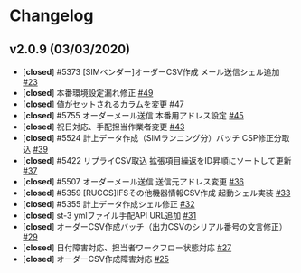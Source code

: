 # Changelog

## v2.0.9 (03/03/2020)
- [**closed**] #5373 [SIMベンダー]オーダーCSV作成 メール送信シェル追加 [#23](https://mygithub.ritscm.xyz/cotos/Ext_SIM_Batches/pull/23)
- [**closed**] 本番環境設定漏れ修正 [#49](https://mygithub.ritscm.xyz/cotos/Ext_SIM_Batches/pull/49)
- [**closed**] 値がセットされるカラムを変更 [#47](https://mygithub.ritscm.xyz/cotos/Ext_SIM_Batches/pull/47)
- [**closed**] #5755 オーダーメール送信 本番用アドレス設定 [#45](https://mygithub.ritscm.xyz/cotos/Ext_SIM_Batches/pull/45)
- [**closed**] 祝日対応、手配担当作業者変更 [#43](https://mygithub.ritscm.xyz/cotos/Ext_SIM_Batches/pull/43)
- [**closed**] #5524 計上データ作成（SIMランニング分）バッチ CSP修正分取込 [#39](https://mygithub.ritscm.xyz/cotos/Ext_SIM_Batches/pull/39)
- [**closed**] #5422 リプライCSV取込 拡張項目繰返をID昇順にソートして更新 [#37](https://mygithub.ritscm.xyz/cotos/Ext_SIM_Batches/pull/37)
- [**closed**] #5507 オーダーメール送信 送信元アドレス変更 [#36](https://mygithub.ritscm.xyz/cotos/Ext_SIM_Batches/pull/36)
- [**closed**] #5359 [RUCCS]IFSその他機器情報CSV作成 起動シェル実装 [#33](https://mygithub.ritscm.xyz/cotos/Ext_SIM_Batches/pull/33)
- [**closed**] #5355 計上データ作成シェル修正 [#32](https://mygithub.ritscm.xyz/cotos/Ext_SIM_Batches/pull/32)
- [**closed**] st-3 ymlファイル手配API URL追加 [#31](https://mygithub.ritscm.xyz/cotos/Ext_SIM_Batches/pull/31)
- [**closed**] オーダーCSV作成バッチ（出力CSVのシリアル番号の文言修正） [#29](https://mygithub.ritscm.xyz/cotos/Ext_SIM_Batches/pull/29)
- [**closed**]  日付障害対応、担当者ワークフロー状態対応 [#27](https://mygithub.ritscm.xyz/cotos/Ext_SIM_Batches/pull/27)
- [**closed**] オーダーCSV作成障害対応 [#25](https://mygithub.ritscm.xyz/cotos/Ext_SIM_Batches/pull/25)
